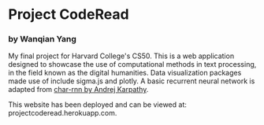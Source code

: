 # Project CodeRead


### by Wanqian Yang


My final project for Harvard College's CS50. This is a web application designed to showcase the use of computational methods in text processing, in the field known as the digital humanities. Data visualization packages made use of include sigma.js and plotly. A basic recurrent neural network is adapted from [char-rnn by Andrej Karpathy](https://github.com/karpathy).

This website has been deployed and can be viewed at: projectcoderead.herokuapp.com.
